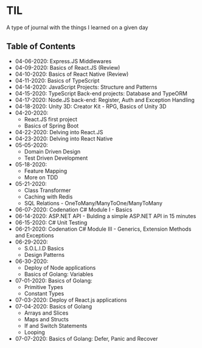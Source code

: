 # TIL

A type of journal with the things I learned on a given day

## Table of Contents

- 04-06-2020: Express.JS Middlewares
- 04-09-2020: Basics of React.JS (Review)
- 04-10-2020: Basics of React Native (Review)
- 04-11-2020: Basics of TypeScript
- 04-14-2020: JavaScript Projects: Structure and Patterns
- 04-15-2020: TypeScript Back-end projects: Database and TypeORM
- 04-17-2020: Node.JS back-end: Register, Auth and Exception Handling
- 04-18-2020: Unity 3D: Creator Kit - RPG, Basics of Unity 3D
- 04-20-2020:
  - React.JS first project
  - Basics of Spring Boot
- 04-22-2020: Delving into React.JS
- 04-23-2020: Delving into React Native
- 05-05-2020:
  - Domain Driven Design
  - Test Driven Development
- 05-18-2020:
  - Feature Mapping
  - More on TDD
- 05-21-2020:
  - Class Transformer
  - Caching with Redis
  - SQL Relations - OneToMany/ManyToOne/ManyToMany
- 06-07-2020: Codenation C# Module I - Basics
- 06-14-2020: ASP.NET API - Bulding a simple ASP.NET API in 15 minutes
- 06-15-2020: C# Unit Testing
- 06-21-2020: Codenation C# Module III - Generics, Extension Methods and Exceptions
- 06-29-2020:
  - S.O.L.I.D Basics
  - Design Patterns
- 06-30-2020:
  - Deploy of Node applications
  - Basics of Golang: Variables
- 07-01-2020: Basics of Golang:
  - Primitive Types
  - Constant Types
- 07-03-2020: Deploy of React.js applications
- 07-04-2020: Basics of Golang
  - Arrays and Slices
  - Maps and Structs
  - If and Switch Statements
  - Looping
- 07-07-2020: Basics of Golang: Defer, Panic and Recover
